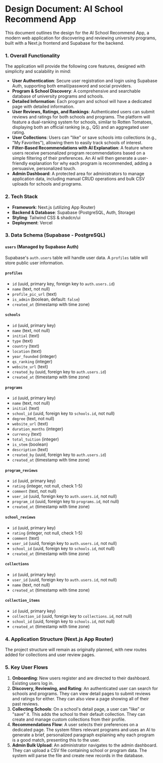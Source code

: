 # Design Document: AI School Recommend App

This document outlines the design for the AI School Recommend App, a modern web application for discovering and reviewing university programs, built with a Next.js frontend and Supabase for the backend.

### 1. Overall Functionality

The application will provide the following core features, designed with simplicity and scalability in mind:

*   **User Authentication**: Secure user registration and login using Supabase Auth, supporting both email/password and social providers.
*   **Program & School Discovery**: A comprehensive and searchable database of university programs and schools.
*   **Detailed Information**: Each program and school will have a dedicated page with detailed information.
*   **User Reviews, Ratings, and Rankings**: Authenticated users can submit reviews and ratings for both schools and programs. The platform will feature a dual-ranking system for schools, similar to Rotten Tomatoes, displaying both an official ranking (e.g., QS) and an aggregated user rating.
*   **User Collections**: Users can "like" or save schools into collections (e.g., "My Favorites"), allowing them to easily track schools of interest.
*   **Filter-Based Recommendations with AI Explanation**: A feature where users receive personalized program recommendations based on a simple filtering of their preferences. An AI will then generate a user-friendly explanation for why each program is recommended, adding a persuasive, personalized touch.
*   **Admin Dashboard**: A protected area for administrators to manage application data, including manual CRUD operations and bulk CSV uploads for schools and programs.

### 2. Tech Stack

*   **Framework**: Next.js (utilizing App Router)
*   **Backend & Database**: Supabase (PostgreSQL, Auth, Storage)
*   **Styling**: Tailwind CSS & shadcn/ui
*   **Deployment**: Vercel

### 3. Data Schema (Supabase - PostgreSQL)

#### `users` (Managed by Supabase Auth)
Supabase's `auth.users` table will handle user data. A `profiles` table will store public user information.

#### `profiles`
*   `id` (uuid, primary key, foreign key to `auth.users.id`)
*   `name` (text, not null)
*   `profile_pic_url` (text)
*   `is_admin` (boolean, default: `false`)
*   `created_at` (timestamp with time zone)

#### `schools`
*   `id` (uuid, primary key)
*   `name` (text, not null)
*   `initial` (text)
*   `type` (text)
*   `country` (text)
*   `location` (text)
*   `year_founded` (integer)
*   `qs_ranking` (integer)
*   `website_url` (text)
*   `created_by` (uuid, foreign key to `auth.users.id`)
*   `created_at` (timestamp with time zone)

#### `programs`
*   `id` (uuid, primary key)
*   `name` (text, not null)
*   `initial` (text)
*   `school_id` (uuid, foreign key to `schools.id`, not null)
*   `degree` (text, not null)
*   `website_url` (text)
*   `duration_months` (integer)
*   `currency` (text)
*   `total_tuition` (integer)
*   `is_stem` (boolean)
*   `description` (text)
*   `created_by` (uuid, foreign key to `auth.users.id`)
*   `created_at` (timestamp with time zone)

#### `program_reviews`
*   `id` (uuid, primary key)
*   `rating` (integer, not null, check 1-5)
*   `comment` (text, not null)
*   `user_id` (uuid, foreign key to `auth.users.id`, not null)
*   `program_id` (uuid, foreign key to `programs.id`, not null)
*   `created_at` (timestamp with time zone)

#### `school_reviews`
*   `id` (uuid, primary key)
*   `rating` (integer, not null, check 1-5)
*   `comment` (text)
*   `user_id` (uuid, foreign key to `auth.users.id`, not null)
*   `school_id` (uuid, foreign key to `schools.id`, not null)
*   `created_at` (timestamp with time zone)

#### `collections`
*   `id` (uuid, primary key)
*   `user_id` (uuid, foreign key to `auth.users.id`, not null)
*   `name` (text, not null)
*   `created_at` (timestamp with time zone)

#### `collection_items`
*   `id` (uuid, primary key)
*   `collection_id` (uuid, foreign key to `collections.id`, not null)
*   `school_id` (uuid, foreign key to `schools.id`, not null)
*   `created_at` (timestamp with time zone)

### 4. Application Structure (Next.js App Router)
The project structure will remain as originally planned, with new routes added for collections and user review pages.

### 5. Key User Flows

1.  **Onboarding**: New users register and are directed to their dashboard. Existing users log in.
2.  **Discovery, Reviewing, and Rating**: An authenticated user can search for schools and programs. They can view detail pages to submit reviews and ratings for either. They can also view a page showing all of their past reviews.
3.  **Collecting Schools**: On a school's detail page, a user can "like" or "save" it. This adds the school to their default collection. They can create and manage custom collections from their profile.
4.  **Recommendations Flow**: A user selects their preferences on a dedicated page. The system filters relevant programs and uses an AI to generate a brief, personalized paragraph explaining why each program is a good match, presenting this to the user.
5.  **Admin Bulk Upload**: An administrator navigates to the admin dashboard. They can upload a CSV file containing school or program data. The system will parse the file and create new records in the database.
